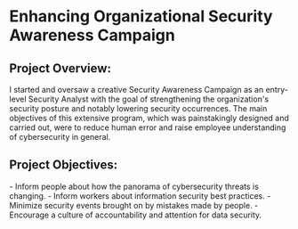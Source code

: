<h1>Enhancing Organizational Security Awareness Campaign</h1>

<h2>Project Overview:</h2>
I started and oversaw a creative Security Awareness Campaign as an entry-level Security Analyst with the goal of strengthening the organization's security posture and notably lowering security occurrences. The main objectives of this extensive program, which was painstakingly designed and carried out, were to reduce human error and raise employee understanding of cybersecurity in general.

<h2>Project Objectives:</h2>
- Inform people about how the panorama of cybersecurity threats is changing.
- Inform workers about information security best practices.
- Minimize security events brought on by mistakes made by people.
- Encourage a culture of accountability and attention for data security.

